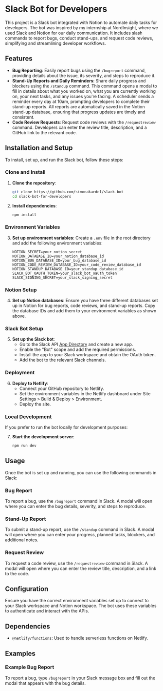# Slack Bot for Developers

This project is a Slack bot integrated with Notion to automate daily tasks for developers. The bot was inspired by my internship at NordInsight, where we used Slack and Notion for our daily communication. It includes slash commands to report bugs, conduct stand-ups, and request code reviews, simplifying and streamlining developer workflows.

## Features

- **Bug Reporting**: Easily report bugs using the `/bugreport` command, providing details about the issue, its severity, and steps to reproduce it.
- **Stand-Up Reports and Daily Reminders**: Share daily progress and blockers using the `/standup` command. This command opens a modal to fill in details about what you worked on, what you are currently working on, your next tasks, and any issues you're facing. A scheduler sends a reminder every day at 10am, prompting developers to complete their stand-up reports. All reports are automatically saved in the Notion stand-up database, ensuring that progress updates are timely and consistent.
- **Code Review Requests**: Request code reviews with the `/requestreview` command. Developers can enter the review title, description, and a GitHub link to the relevant code.

## Installation and Setup

To install, set up, and run the Slack bot, follow these steps:

### Clone and Install

1. **Clone the repository**:
    ```sh
    git clone https://github.com/simonakardel/slack-bot
    cd slack-bot-for-developers
    ```

2. **Install dependencies**:
    ```sh
    npm install
    ```

### Environment Variables

3. **Set up environment variables**: Create a `.env` file in the root directory and add the following environment variables:
    ```
    NOTION_SECRET=your_notion_secret
    NOTION_DATABASE_ID=your_notion_database_id
    NOTION_BUG_DATABASE_ID=your_bug_database_id
    NOTION_CODE_REVIEW_DATABASE_ID=your_code_review_database_id
    NOTION_STANDUP_DATABASE_ID=your_standup_database_id
    SLACK_BOT_OAUTH_TOKEN=your_slack_bot_oauth_token
    SLACK_SIGNING_SECRET=your_slack_signing_secret
    ```

### Notion Setup

4. **Set up Notion databases**: Ensure you have three different databases set up in Notion for bug reports, code reviews, and stand-up reports. Copy the database IDs and add them to your environment variables as shown above.

### Slack Bot Setup

5. **Set up the Slack bot**:
    - Go to the Slack API [App Directory](https://api.slack.com/apps) and create a new app.
    - Enable the "Bot" scope and add the required permissions.
    - Install the app to your Slack workspace and obtain the OAuth token.
    - Add the bot to the relevant Slack channels.

### Deployment

6. **Deploy to Netlify**:
    - Connect your GitHub repository to Netlify.
    - Set the environment variables in the Netlify dashboard under Site Settings > Build & Deploy > Environment.
    - Deploy the site.

### Local Development

If you prefer to run the bot locally for development purposes:

7. **Start the development server**:
    ```sh
    npm run dev
    ```

## Usage

Once the bot is set up and running, you can use the following commands in Slack:

### Bug Report

To report a bug, use the `/bugreport` command in Slack. A modal will open where you can enter the bug details, severity, and steps to reproduce.

### Stand-Up Report

To submit a stand-up report, use the `/standup` command in Slack. A modal will open where you can enter your progress, planned tasks, blockers, and additional notes.

### Request Review

To request a code review, use the `/requestreview` command in Slack. A modal will open where you can enter the review title, description, and a link to the code.

## Configuration

Ensure you have the correct environment variables set up to connect to your Slack workspace and Notion workspace. The bot uses these variables to authenticate and interact with the APIs.

## Dependencies

- `@netlify/functions`: Used to handle serverless functions on Netlify.

## Examples

### Example Bug Report

To report a bug, type `/bugreport` in your Slack message box and fill out the modal that appears with the bug details.



